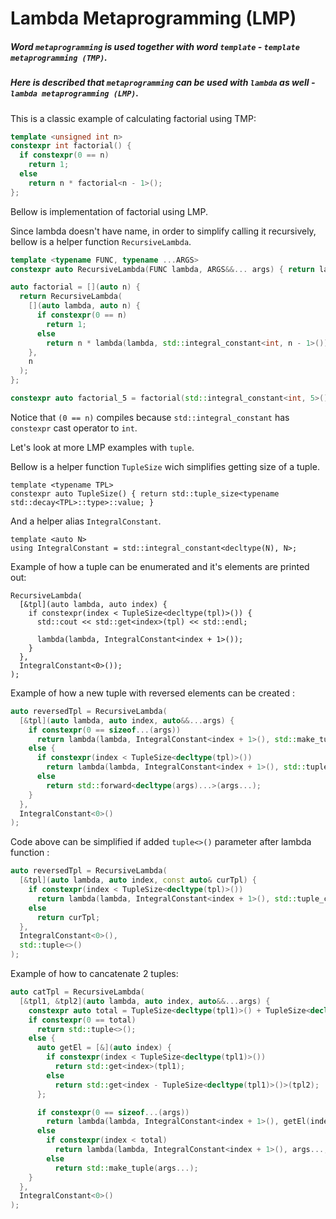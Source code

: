 # Lambda Metaprogramming (LMP)

##### Word `metaprogramming` is used together with word `template` - `template metaprogramming (TMP)`. 
##### Here is described that `metaprogramming` can be used with `lambda` as well - `lambda metaprogramming (LMP)`. 

This is a classic example of calculating factorial using TMP:
```C++
template <unsigned int n>
constexpr int factorial() {
  if constexpr(0 == n)
    return 1;
  else
    return n * factorial<n - 1>();
};
```

Bellow is implementation of factorial using LMP.

Since lambda doesn't have name, in order to simplify calling it recursively, bellow is a helper function `RecursiveLambda`.

```C++
template <typename FUNC, typename ...ARGS>
constexpr auto RecursiveLambda(FUNC lambda, ARGS&&... args) { return lambda(lambda, args...); }
```

```C++
auto factorial = [](auto n) {
  return RecursiveLambda(
    [](auto lambda, auto n) {
      if constexpr(0 == n)
        return 1;
      else
        return n * lambda(lambda, std::integral_constant<int, n - 1>());
    },
    n
  );
};

constexpr auto factorial_5 = factorial(std::integral_constant<int, 5>());
```

Notice that `(0 == n)` compiles because `std::integral_constant` has `constexpr` cast operator to `int`.

Let's look at more LMP examples with `tuple`.

Bellow is a helper function `TupleSize` wich simplifies getting size of a tuple.

```C+ +
template <typename TPL>
constexpr auto TupleSize() { return std::tuple_size<typename std::decay<TPL>::type>::value; }
```

And a helper alias `IntegralConstant`.

```C+ +
template <auto N>
using IntegralConstant = std::integral_constant<decltype(N), N>;
```

Example of how a tuple can be enumerated and it's elements are printed out:

```C+ +
RecursiveLambda(
  [&tpl](auto lambda, auto index) {
    if constexpr(index < TupleSize<decltype(tpl)>()) {
      std::cout << std::get<index>(tpl) << std::endl;

      lambda(lambda, IntegralConstant<index + 1>());
    }
  },
  IntegralConstant<0>());
);
```

Example of how a new tuple with reversed elements can be created :

```C++
auto reversedTpl = RecursiveLambda(
  [&tpl](auto lambda, auto index, auto&&...args) {
    if constexpr(0 == sizeof...(args))
      return lambda(lambda, IntegralConstant<index + 1>(), std::make_tuple(std::get<index>(tpl)));
    else {
      if constexpr(index < TupleSize<decltype(tpl)>())
        return lambda(lambda, IntegralConstant<index + 1>(), std::tuple_cat(std::make_tuple(std::get<index>(tpl)), args...));
      else
        return std::forward<decltype(args)...>(args...);
    }
  },
  IntegralConstant<0>()
);
```

Code above can be simplified if added `tuple<>()` parameter after lambda function :
```C++
auto reversedTpl = RecursiveLambda(
  [&tpl](auto lambda, auto index, const auto& curTpl) {
    if constexpr(index < TupleSize<decltype(tpl)>())
      return lambda(lambda, IntegralConstant<index + 1>(), std::tuple_cat(std::make_tuple(std::get<index>(tpl)), curTpl));
    else
      return curTpl;
  },
  IntegralConstant<0>(),
  std::tuple<>()
);
```

Example of how to cancatenate 2 tuples:
```C++
auto catTpl = RecursiveLambda(
  [&tpl1, &tpl2](auto lambda, auto index, auto&&...args) {
    constexpr auto total = TupleSize<decltype(tpl1)>() + TupleSize<decltype(tpl2)>();
    if constexpr(0 == total)
      return std::tuple<>();
    else {
      auto getEl = [&](auto index) {
        if constexpr(index < TupleSize<decltype(tpl1)>())
          return std::get<index>(tpl1);
        else
          return std::get<index - TupleSize<decltype(tpl1)>()>(tpl2);
      };

      if constexpr(0 == sizeof...(args))
        return lambda(lambda, IntegralConstant<index + 1>(), getEl(index));
      else
        if constexpr(index < total)
          return lambda(lambda, IntegralConstant<index + 1>(), args..., getEl(index));
        else
          return std::make_tuple(args...);
    }
  },
  IntegralConstant<0>()
);
```
